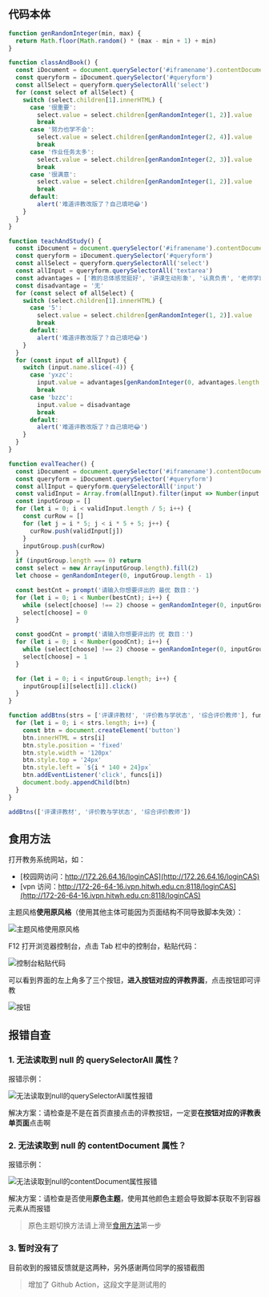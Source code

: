 ## 代码本体

```javascript
function genRandomInteger(min, max) {
  return Math.floor(Math.random() * (max - min + 1) + min)
}

function classAndBook() {
  const iDocument = document.querySelector('#iframename').contentDocument
  const queryform = iDocument.querySelector('#queryform')
  const allSelect = queryform.querySelectorAll('select')
  for (const select of allSelect) {
    switch (select.children[1].innerHTML) {
      case '很重要':
        select.value = select.children[genRandomInteger(1, 2)].value
        break
      case '努力也学不会':
        select.value = select.children[genRandomInteger(2, 4)].value
        break
      case '作业任务太多':
        select.value = select.children[genRandomInteger(2, 3)].value
        break
      case '很满意':
        select.value = select.children[genRandomInteger(1, 2)].value
        break
      default:
        alert('难道评教改版了？自己填吧😂')
    }
  }
}

function teachAndStudy() {
  const iDocument = document.querySelector('#iframename').contentDocument
  const queryform = iDocument.querySelector('#queryform')
  const allSelect = queryform.querySelectorAll('select')
  const allInput = queryform.querySelectorAll('textarea')
  const advantages = ['教的总体感觉挺好', '讲课生动形象', '认真负责', '老师学识渊博', '很注重方法论的讲解', '授人以渔', '幽默风趣']
  const disadvantage = '无'
  for (const select of allSelect) {
    switch (select.children[1].innerHTML) {
      case '5':
        select.value = select.children[genRandomInteger(1, 2)].value
        break
      default:
        alert('难道评教改版了？自己填吧😂')
    }
  }
  for (const input of allInput) {
    switch (input.name.slice(-4)) {
      case 'yxzc':
        input.value = advantages[genRandomInteger(0, advantages.length - 1)]
        break
      case 'bzzc':
        input.value = disadvantage
        break
      default:
        alert('难道评教改版了？自己填吧😂')
    }
  }
}

function evalTeacher() {
  const iDocument = document.querySelector('#iframename').contentDocument
  const queryform = iDocument.querySelector('#queryform')
  const allInput = queryform.querySelectorAll('input')
  const validInput = Array.from(allInput).filter(input => Number(input.value) <= 5 && input.type !== 'hidden')
  const inputGroup = []
  for (let i = 0; i < validInput.length / 5; i++) {
    const curRow = []
    for (let j = i * 5; j < i * 5 + 5; j++) {
      curRow.push(validInput[j])
    }
    inputGroup.push(curRow)
  }
  if (inputGroup.length === 0) return
  const select = new Array(inputGroup.length).fill(2)
  let choose = genRandomInteger(0, inputGroup.length - 1)

  const bestCnt = prompt('请输入你想要评出的 最优 数目：')
  for (let i = 0; i < Number(bestCnt); i++) {
    while (select[choose] !== 2) choose = genRandomInteger(0, inputGroup.length - 1)
    select[choose] = 0
  }

  const goodCnt = prompt('请输入你想要评出的 优 数目：')
  for (let i = 0; i < Number(goodCnt); i++) {
    while (select[choose] !== 2) choose = genRandomInteger(0, inputGroup.length - 1)
    select[choose] = 1
  }

  for (let i = 0; i < inputGroup.length; i++) {
    inputGroup[i][select[i]].click()
  }
}

function addBtns(strs = ['评课评教材', '评价教与学状态', '综合评价教师'], funcs = [classAndBook, teachAndStudy, evalTeacher]) {
  for (let i = 0; i < strs.length; i++) {
    const btn = document.createElement('button')
    btn.innerHTML = strs[i]
    btn.style.position = 'fixed'
    btn.style.width = '120px'
    btn.style.top = '24px'
    btn.style.left = `${i * 140 + 24}px`
    btn.addEventListener('click', funcs[i])
    document.body.appendChild(btn)
  }
}

addBtns(['评课评教材', '评价教与学状态', '综合评价教师'])
```

## 食用方法

打开教务系统网站，如：

- [校园网访问：http://172.26.64.16/loginCAS](http://172.26.64.16/loginCAS)
- [vpn 访问：http://172-26-64-16.ivpn.hitwh.edu.cn:8118/loginCAS](http://172-26-64-16.ivpn.hitwh.edu.cn:8118/loginCAS)

主题风格**使用原风格**（使用其他主体可能因为页面结构不同导致脚本失效）：

![主题风格使用原风格](/images/1.png)

F12 打开浏览器控制台，点击 Tab 栏中的控制台，粘贴代码：

![控制台粘贴代码](/images/2.png)

可以看到界面的左上角多了三个按钮，**进入按钮对应的评教界面**，点击按钮即可评教

![按钮](/images/3.png)

## 报错自查

### 1. 无法读取到 null 的 querySelectorAll 属性？

报错示例：

![无法读取到null的querySelectorAll属性报错](/images/error1.png)

解决方案：请检查是不是在首页直接点击的评教按钮，一定要**在按钮对应的评教表单页面**点击啊

### 2. 无法读取到 null 的 contentDocument 属性？

报错示例：

![无法读取到null的contentDocument属性报错](/images/error2.png)

解决方案：请检查是否使用**原色主题**，使用其他颜色主题会导致脚本获取不到容器元素从而报错

> 原色主题切换方法请上滑至[食用方法](#食用方法)第一步

### 3. 暂时没有了

目前收到的报错反馈就是这两种，另外感谢两位同学的报错截图

> 增加了 Github Action，这段文字是测试用的
